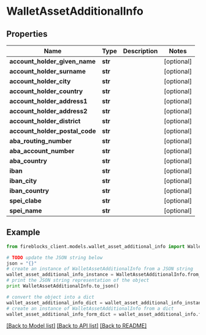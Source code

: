 # WalletAssetAdditionalInfo


## Properties
Name | Type | Description | Notes
------------ | ------------- | ------------- | -------------
**account_holder_given_name** | **str** |  | [optional] 
**account_holder_surname** | **str** |  | [optional] 
**account_holder_city** | **str** |  | [optional] 
**account_holder_country** | **str** |  | [optional] 
**account_holder_address1** | **str** |  | [optional] 
**account_holder_address2** | **str** |  | [optional] 
**account_holder_district** | **str** |  | [optional] 
**account_holder_postal_code** | **str** |  | [optional] 
**aba_routing_number** | **str** |  | [optional] 
**aba_account_number** | **str** |  | [optional] 
**aba_country** | **str** |  | [optional] 
**iban** | **str** |  | [optional] 
**iban_city** | **str** |  | [optional] 
**iban_country** | **str** |  | [optional] 
**spei_clabe** | **str** |  | [optional] 
**spei_name** | **str** |  | [optional] 

## Example

```python
from fireblocks_client.models.wallet_asset_additional_info import WalletAssetAdditionalInfo

# TODO update the JSON string below
json = "{}"
# create an instance of WalletAssetAdditionalInfo from a JSON string
wallet_asset_additional_info_instance = WalletAssetAdditionalInfo.from_json(json)
# print the JSON string representation of the object
print WalletAssetAdditionalInfo.to_json()

# convert the object into a dict
wallet_asset_additional_info_dict = wallet_asset_additional_info_instance.to_dict()
# create an instance of WalletAssetAdditionalInfo from a dict
wallet_asset_additional_info_form_dict = wallet_asset_additional_info.from_dict(wallet_asset_additional_info_dict)
```
[[Back to Model list]](../README.md#documentation-for-models) [[Back to API list]](../README.md#documentation-for-api-endpoints) [[Back to README]](../README.md)


